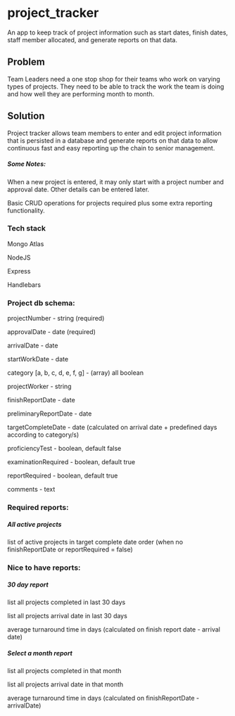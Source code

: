 # project_tracker

An app to keep track of project information such as start dates, finish dates, staff member allocated, and generate reports on that data.



## Problem

Team Leaders need a one stop shop for their teams who work on varying types of projects. They need to be able to track the work the team is doing and how well they are performing month to month.

## Solution

Project tracker allows team members to enter and edit project information that is persisted in a database and generate reports on that data to allow continuous fast and easy reporting up the chain to senior management. 



##### Some Notes:

When a new project is entered, it may only start with a project number and approval date. Other details can be entered later.

Basic CRUD operations for projects required plus some extra reporting functionality.

### Tech stack

Mongo Atlas

NodeJS

Express

Handlebars



### Project db schema:

projectNumber - string (required)

approvalDate - date (required)

arrivalDate - date

startWorkDate - date

category [a, b, c, d, e, f, g] - (array) all boolean

projectWorker - string

finishReportDate - date 

preliminaryReportDate - date

targetCompleteDate - date (calculated on arrival date + predefined days according to category/s)

proficiencyTest - boolean, default false

examinationRequired - boolean, default true

reportRequired - boolean, default true

comments - text



### Required reports:

##### All active projects

list of active projects in target complete date order  (when no finishReportDate or reportRequired = false)



### Nice to have reports:

##### 30 day report

list all projects completed in last 30 days

list all projects arrival date in last 30 days

average turnaround time in days (calculated on finish report date - arrival date)

##### Select a month report

list all projects completed in that month

list all projects arrival date in that month

average turnaround time in days (calculated on finishReportDate - arrivalDate)






